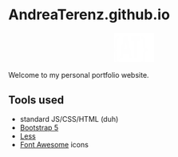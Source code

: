 # AndreaTerenz.github.io

<p align="center">
  <img src="icons/favicon2.svg" width=80 alt="site favicon"/>
</p>

Welcome to my personal portfolio website.

## Tools used

- standard JS/CSS/HTML (duh)
- [Bootstrap 5](https://getbootstrap.com/docs/5.0/getting-started/introduction/)
- [Less](https://lesscss.org/)
- [Font Awesome](https://fontawesome.com/icons/) icons